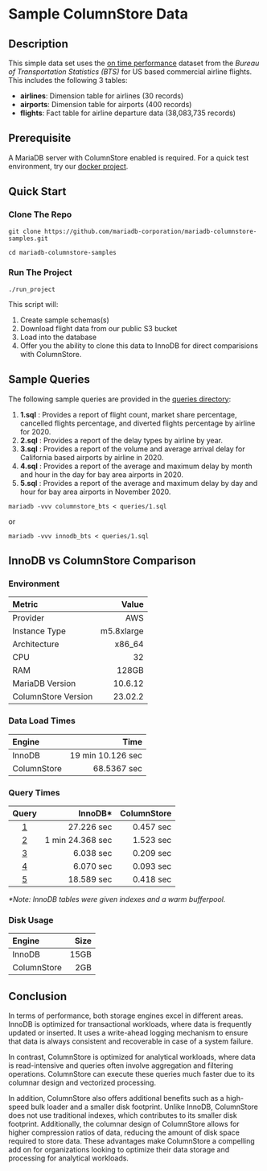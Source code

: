 # Sample ColumnStore Data
## Description 
This simple data set uses the [on time performance](https://www.transtats.bts.gov/homepage.asp) dataset from the *Bureau of Transportation Statistics (BTS)* for US based commercial airline flights. This includes the following 3 tables:

*   **airlines**: Dimension table for airlines (30 records)
*   **airports**: Dimension table for airports (400 records)
*   **flights**: Fact table for airline departure data (38,083,735 records)

## Prerequisite

A MariaDB server with ColumnStore enabled is required. For a quick test environment, try our [docker project](https://hub.docker.com/r/mariadb/columnstore).  

## Quick Start
### Clone The Repo
```
git clone https://github.com/mariadb-corporation/mariadb-columnstore-samples.git
```
```
cd mariadb-columnstore-samples
```
### Run The Project
```
./run_project
```
This script will:
1. Create sample schemas(s)
2. Download flight data from our public S3 bucket
3. Load into the database
4. Offer you the ability to clone this data to InnoDB for direct comparisions with ColumnStore.

## Sample Queries
The following sample queries are provided in the [queries directory](/queries/):

1.   **1.sql** : Provides a report of flight count, market share percentage, cancelled flights percentage, and diverted flights percentage by airline for 2020.
2.   **2.sql** : Provides a report of the delay types by airline by year.
3.   **3.sql** : Provides a report of the volume and average arrival delay for California based airports by airline in 2020.
4.   **4.sql** : Provides a report of the average and maximum delay by month and hour in the day for bay area airports in 2020.
5.   **5.sql** : Provides a report of the average and maximum delay by day and hour for bay area airports in November 2020.
```
mariadb -vvv columnstore_bts < queries/1.sql
```
or
```
mariadb -vvv innodb_bts < queries/1.sql
```

## InnoDB vs ColumnStore Comparison

### Environment
|Metric                |Value                |
|:---------------------|--------------------:|
|Provider              |AWS                  |
|Instance Type         |m5.8xlarge           |
|Architecture          |x86_64               |
|CPU                   |32                   |
|RAM                   |128GB                |
|MariaDB Version       |10.6.12              |
|ColumnStore Version   |23.02.2              |

### Data Load Times
|Engine                |Time                 |
|:---------------------|--------------------:|
|InnoDB                |19 min 10.126 sec    |
|ColumnStore           |68.5367 sec          |

### Query Times

|Query                 |InnoDB*               |ColumnStore          |
|:--------------------:|--------------------:|--------------------:|
|[1](/queries/1.sql)   |27.226 sec           |0.457 sec            |
|[2](/queries/2.sql)   |1 min 24.368 sec     |1.523 sec            |
|[3](/queries/3.sql)   |6.038 sec            |0.209 sec            |
|[4](/queries/4.sql)   |6.070 sec            |0.093 sec            |
|[5](/queries/5.sql)   |18.589 sec           |0.418 sec            |    

_*Note: InnoDB tables were given indexes and a warm bufferpool._

### Disk Usage
|Engine                |Size                 |
|:---------------------|--------------------:|
|InnoDB                |15GB                 |
|ColumnStore           |2GB                  |

## Conclusion

In terms of performance, both storage engines excel in different areas. InnoDB is optimized for transactional workloads, where data is frequently updated or inserted. It uses a write-ahead logging mechanism to ensure that data is always consistent and recoverable in case of a system failure. 

In contrast, ColumnStore is optimized for analytical workloads, where data is read-intensive and queries often involve aggregation and filtering operations. ColumnStore can execute these queries much faster due to its columnar design and vectorized processing.

In addition, ColumnStore also offers additional benefits such as a high-speed bulk loader and a smaller disk footprint. Unlike InnoDB, ColumnStore does not use traditional indexes, which contributes to its smaller disk footprint. Additionally, the columnar design of ColumnStore allows for higher compression ratios of data, reducing the amount of disk space required to store data. These advantages make ColumnStore a compelling add on for organizations looking to optimize their data storage and processing for analytical workloads.